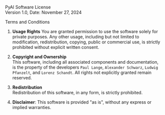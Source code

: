 PyAI Software License  
Version 1.0, Date: November 27, 2024  

Terms and Conditions  

1. **Usage Rights**
   You are granted permission to use the software solely for private purposes. Any other usage, 
   including but not limited to modification, redistribution, copying, public or commercial use, 
   is strictly prohibited without explicit written consent.  

2. **Copyright and Ownership**  
   This software, including all associated components and documentation, is the property of the 
   developers `Paul Lange`, `Alexander Schwarz`, `Ludwig Pfanzelt`, and `Lorenz Schandt`. All rights not 
   explicitly granted remain reserved.  

3. **Redistribution**  
   Redistribution of this software, in any form, is strictly prohibited.  

4. **Disclaimer**: 
   This software is provided "as is", without any express or implied warranties.
